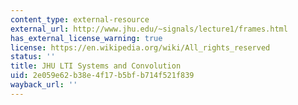 ```yaml
---
content_type: external-resource
external_url: http://www.jhu.edu/~signals/lecture1/frames.html
has_external_license_warning: true
license: https://en.wikipedia.org/wiki/All_rights_reserved
status: ''
title: JHU LTI Systems and Convolution
uid: 2e059e62-b38e-4f17-b5bf-b714f521f839
wayback_url: ''
---
```

